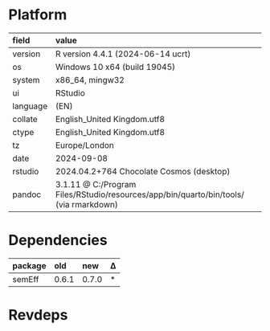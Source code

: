 # Platform

|field    |value                                                                                 |
|:--------|:-------------------------------------------------------------------------------------|
|version  |R version 4.4.1 (2024-06-14 ucrt)                                                     |
|os       |Windows 10 x64 (build 19045)                                                          |
|system   |x86_64, mingw32                                                                       |
|ui       |RStudio                                                                               |
|language |(EN)                                                                                  |
|collate  |English_United Kingdom.utf8                                                           |
|ctype    |English_United Kingdom.utf8                                                           |
|tz       |Europe/London                                                                         |
|date     |2024-09-08                                                                            |
|rstudio  |2024.04.2+764 Chocolate Cosmos (desktop)                                              |
|pandoc   |3.1.11 @ C:/Program Files/RStudio/resources/app/bin/quarto/bin/tools/ (via rmarkdown) |

# Dependencies

|package |old   |new   |Δ  |
|:-------|:-----|:-----|:--|
|semEff  |0.6.1 |0.7.0 |*  |

# Revdeps

